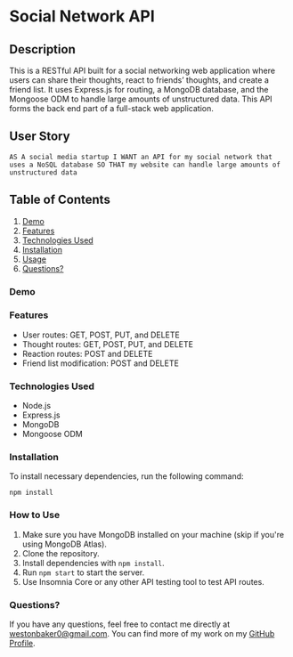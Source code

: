 # Social Network API

## Description

This is a RESTful API built for a social networking web application where users can share their thoughts, react to friends’ thoughts, and create a friend list. It uses Express.js for routing, a MongoDB database, and the Mongoose ODM to handle large amounts of unstructured data. This API forms the back end part of a full-stack web application.

## User Story

``AS A social media startup
I WANT an API for my social network that uses a NoSQL database
SO THAT my website can handle large amounts of unstructured data``

## Table of Contents
1. [Demo](#demo)
2. [Features](#features)
3. [Technologies Used](#technologies-used)
4. [Installation](#installation)
5. [Usage](#usage)
6. [Questions?](#questions)

### Demo

### Features
- User routes: GET, POST, PUT, and DELETE
- Thought routes: GET, POST, PUT, and DELETE
- Reaction routes: POST and DELETE
- Friend list modification: POST and DELETE

### Technologies Used
- Node.js
- Express.js
- MongoDB
- Mongoose ODM

### Installation 
To install necessary dependencies, run the following command:

``npm install``

### How to Use 
1. Make sure you have MongoDB installed on your machine (skip if you're using MongoDB Atlas).
2. Clone the repository.
3. Install dependencies with `npm install`.
4. Run `npm start` to start the server. 
5. Use Insomnia Core or any other API testing tool to test API routes.

### Questions?
If you have any questions, feel free to contact me directly at westonbaker0@gmail.com. You can find more of my work on my [GitHub Profile](https://github.com/WesBaker0).
